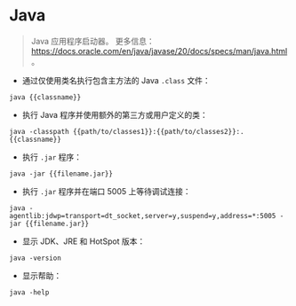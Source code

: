 # Java

> Java 应用程序启动器。
> 更多信息：<https://docs.oracle.com/en/java/javase/20/docs/specs/man/java.html>。

- 通过仅使用类名执行包含主方法的 Java `.class` 文件：

`java {{classname}}`

- 执行 Java 程序并使用额外的第三方或用户定义的类：

`java -classpath {{path/to/classes1}}:{{path/to/classes2}}:. {{classname}}`

- 执行 `.jar` 程序：

`java -jar {{filename.jar}}`

- 执行 `.jar` 程序并在端口 5005 上等待调试连接：

`java -agentlib:jdwp=transport=dt_socket,server=y,suspend=y,address=*:5005 -jar {{filename.jar}}`

- 显示 JDK、JRE 和 HotSpot 版本：

`java -version`

- 显示帮助：

`java -help`